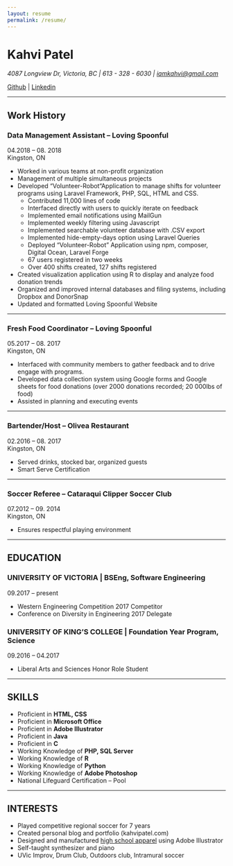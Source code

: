 ```yaml
---
layout: resume
permalink: /resume/
---
```


# Kahvi Patel
*4087 Longview Dr, Victoria, BC |  613 - 328 - 6030 | iamkahvi@gmail.com*  

[Github](http://github.com/iamkahvi) | [Linkedin](linkedin.com/in/kahvi-patel)

---

## Work History

### **Data Management Assistant** – Loving Spoonful
04.2018 – 08. 2018  
Kingston, ON  
- Worked in various teams at non-profit organization
- Management of multiple simultaneous projects
- Developed “Volunteer-Robot“Application to manage shifts for volunteer programs using Laravel Framework, PHP, SQL, HTML and CSS.
  - Contributed 11,000 lines of code
  - Interfaced directly with users to quickly iterate on feedback
  - Implemented email notifications using MailGun
  - Implemented weekly filtering using Javascript
  - Implemented searchable volunteer database with .CSV export
  - Implemented hide-empty-days option using Laravel Queries
  - Deployed “Volunteer-Robot” Application using npm, composer, Digital Ocean, Laravel Forge
  - 67 users registered in two weeks
  - Over 400 shifts created, 127 shifts registered
- Created visualization application using R to display and analyze food donation trends
- Organized and improved internal databases and filing systems, including Dropbox and DonorSnap
- Updated and formatted Loving Spoonful Website


---

### **Fresh Food Coordinator** – Loving Spoonful
05.2017 – 08. 2017  
Kingston, ON
- Interfaced with community members to gather feedback and to drive engage with programs.
- Developed data collection system using Google forms and Google sheets for food donations (over
2000 donations recorded; 20 000lbs of food)
- Assisted in planning and executing events

---

### **Bartender/Host** – Olivea Restaurant
02.2016 – 08. 2017  
Kingston, ON
- Served drinks, stocked bar, organized guests
-	Smart Serve Certification

---

### **Soccer Referee** – Cataraqui Clipper Soccer Club
07.2012 – 09. 2014  
Kingston, ON
-	Ensures respectful playing environment

<hr>

## EDUCATION

### UNIVERSITY OF VICTORIA | **BSEng, Software Engineering**
09.2017 – present  
- Western Engineering Competition 2017 Competitor
- Conference on Diversity in Engineering 2017 Delegate

### UNIVERSITY OF KING’S COLLEGE | **Foundation Year Program, Science**
09.2016 – 04.2017  

- Liberal Arts and Sciences Honor Role Student

<hr>

## SKILLS

- Proficient in **HTML, CSS**
- Proficient in **Microsoft Office**
- Proficient in **Adobe Illustrator**
- Proficient in **Java**
- Proficient in **C**	 
- Working Knowledge of **PHP, SQL Server**
- Working Knowledge of **R**
- Working Knowledge of **Python**
- Working Knowledge of **Adobe Photoshop**
- National Lifeguard Certification – Pool

<hr>

## INTERESTS

- Played competitive regional soccer for 7 years
- Created personal blog and portfolio (kahvipatel.com)
- Designed and manufactured [high school apparel](http://kahvipatel.com/portfolio.html#/view/ID15740) using Adobe Illustrator
- Self-taught synthesizer and piano
- UVic Improv, Drum Club, Outdoors club, Intramural soccer

